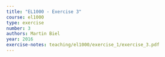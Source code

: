 ```yaml
---
title: "EL1000 - Exercise 3"
course: el1000
type: exercise
number: 3
authors: Martin Biel
year: 2016
exercise-notes: teaching/el1000/exercise_1/exercise_3.pdf
---
```

